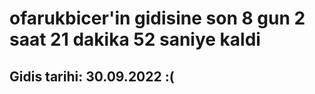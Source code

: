 # ofarukbicer'in gidisine son 8 gun 2 saat 21 dakika 52 saniye kaldi

## Gidis tarihi: 30.09.2022 :(